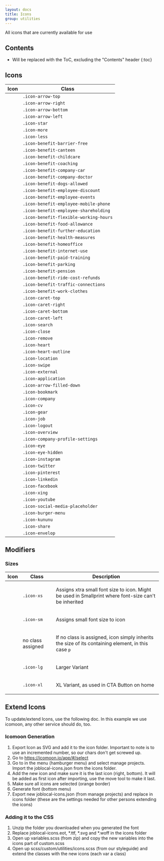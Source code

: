 ```yaml
---
layout: docs
title: Icons
group: utilities
---
```


All icons that are currently available for use

## Contents

* Will be replaced with the ToC, excluding the "Contents" header
{:toc}

## Icons

<table class="table">
  <thead>
    <tr>
      <th>Icon</th>
      <th>Class</th>
    </tr>
  </thead>
  <body>
    <tr>
      <td>
        <p class="icon-arrow-top"></p>
      </td>
      <td>
        <code>.icon-arrow-top</code>
      </td>
    </tr>
    <tr>
      <td>
        <p class="icon-arrow-right"></p>
      </td>
      <td>
        <code>.icon-arrow-right</code>
      </td>
    </tr>
    <tr>
      <td>
        <p class="icon-arrow-bottom"></p>
      </td>
      <td>
        <code>.icon-arrow-bottom</code>
      </td>
    </tr>
    <tr>
      <td>
        <p class="icon-arrow-left"></p>
      </td>
      <td>
        <code>.icon-arrow-left</code>
      </td>
    </tr>
    <tr>
      <td>
        <p class="icon-star"></p>
      </td>
      <td>
        <code>.icon-star</code>
      </td>
    </tr>
    <tr>
      <td>
        <p class="icon-more"></p>
      </td>
      <td>
        <code>.icon-more</code>
      </td>
    </tr>
    <tr>
      <td>
        <p class="icon-less"></p>
      </td>
      <td>
        <code>.icon-less</code>
      </td>
    </tr>
    <tr>
      <td>
        <p class="icon-benefit-barrier-free"></p>
      </td>
      <td>
        <code>.icon-benefit-barrier-free</code>
      </td>
    </tr>
    <tr>
      <td>
        <p class="icon-benefit-canteen"></p>
      </td>
      <td>
        <code>.icon-benefit-canteen</code>
      </td>
    </tr>
    <tr>
      <td>
        <p class="icon-benefit-childcare"></p>
      </td>
      <td>
        <code>.icon-benefit-childcare</code>
      </td>
    </tr>
    <tr>
      <td>
        <p class="icon-benefit-coaching"></p>
      </td>
      <td>
        <code>.icon-benefit-coaching</code>
      </td>
    </tr>
    <tr>
      <td>
        <p class="icon-benefit-company-car"></p>
      </td>
      <td>
        <code>.icon-benefit-company-car</code>
      </td>
    </tr>
    <tr>
      <td>
        <p class="icon-benefit-company-doctor"></p>
      </td>
      <td>
        <code>.icon-benefit-company-doctor</code>
      </td>
    </tr>
    <tr>
      <td>
        <p class="icon-benefit-dogs-allowed"></p>
      </td>
      <td>
        <code>.icon-benefit-dogs-allowed</code>
      </td>
    </tr>
    <tr>
      <td>
        <p class="icon-benefit-employee-discount"></p>
      </td>
      <td>
        <code>.icon-benefit-employee-discount</code>
      </td>
    </tr>
    <tr>
      <td>
        <p class="icon-benefit-employee-events"></p>
      </td>
      <td>
        <code>.icon-benefit-employee-events</code>
      </td>
    </tr>
    <tr>
      <td>
        <p class="icon-benefit-employee-mobile-phone"></p>
      </td>
      <td>
        <code>.icon-benefit-employee-mobile-phone</code>
      </td>
    </tr>
    <tr>
      <td>
        <p class="icon-benefit-employee-shareholding"></p>
      </td>
      <td>
        <code>.icon-benefit-employee-shareholding</code>
      </td>
    </tr>
    <tr>
      <td>
        <p class="icon-benefit-flexible-working-hours"></p>
      </td>
      <td>
        <code>.icon-benefit-flexible-working-hours</code>
      </td>
    </tr>
    <tr>
      <td>
        <p class="icon-benefit-food-allowance"></p>
      </td>
      <td>
        <code>.icon-benefit-food-allowance</code>
      </td>
    </tr>
    <tr>
      <td>
        <p class="icon-benefit-further-education"></p>
      </td>
      <td>
        <code>.icon-benefit-further-education</code>
      </td>
    </tr>
    <tr>
      <td>
        <p class="icon-benefit-health-measures"></p>
      </td>
      <td>
        <code>.icon-benefit-health-measures</code>
      </td>
    </tr>
    <tr>
      <td>
        <p class="icon-benefit-homeoffice"></p>
      </td>
      <td>
        <code>.icon-benefit-homeoffice</code>
      </td>
    </tr>
    <tr>
      <td>
        <p class="icon-benefit-internet-use"></p>
      </td>
      <td>
        <code>.icon-benefit-internet-use</code>
      </td>
    </tr>
    <tr>
      <td>
        <p class="icon-benefit-paid-training"></p>
      </td>
      <td>
        <code>.icon-benefit-paid-training</code>
      </td>
    </tr>
    <tr>
      <td>
        <p class="icon-benefit-parking"></p>
      </td>
      <td>
        <code>.icon-benefit-parking</code>
      </td>
    </tr>
    <tr>
      <td>
        <p class="icon-benefit-pension"></p>
      </td>
      <td>
        <code>.icon-benefit-pension</code>
      </td>
    </tr>
    <tr>
      <td>
        <p class="icon-benefit-ride-cost-refunds"></p>
      </td>
      <td>
        <code>.icon-benefit-ride-cost-refunds</code>
      </td>
    </tr>
    <tr>
      <td>
        <p class="icon-benefit-traffic-connections"></p>
      </td>
      <td>
        <code>.icon-benefit-traffic-connections</code>
      </td>
    </tr>
    <tr>
      <td>
        <p class="icon-benefit-work-clothes"></p>
      </td>
      <td>
        <code>.icon-benefit-work-clothes</code>
      </td>
    </tr>
    <tr>
      <td>
        <p class="icon-caret-top"></p>
      </td>
      <td>
        <code>.icon-caret-top</code>
      </td>
    </tr>
    <tr>
      <td>
        <p class="icon-caret-right"></p>
      </td>
      <td>
        <code>.icon-caret-right</code>
      </td>
    </tr>
    <tr>
      <td>
        <p class="icon-caret-bottom"></p>
      </td>
      <td>
        <code>.icon-caret-bottom</code>
      </td>
    </tr>
    <tr>
      <td>
        <p class="icon-caret-left"></p>
      </td>
      <td>
        <code>.icon-caret-left</code>
      </td>
    </tr>
    <tr>
      <td>
        <p class="icon-search"></p>
      </td>
      <td>
        <code>.icon-search</code>
      </td>
    </tr>
    <tr>
      <td>
        <p class="icon-close"></p>
      </td>
      <td>
        <code>.icon-close</code>
      </td>
    </tr>
    <tr>
      <td>
        <p class="icon-remove"></p>
      </td>
      <td>
        <code>.icon-remove</code>
      </td>
    </tr>
    <tr>
      <td>
        <p class="icon-heart"></p>
      </td>
      <td>
        <code>.icon-heart</code>
      </td>
    </tr>
    <tr>
      <td>
        <p class="icon-heart-outline"></p>
      </td>
      <td>
        <code>.icon-heart-outline</code>
      </td>
    </tr>
    <tr>
      <td>
        <p class="icon-location"></p>
      </td>
      <td>
        <code>.icon-location</code>
      </td>
    </tr>
    <tr>
      <td>
        <p class="icon-swipe"></p>
      </td>
      <td>
        <code>.icon-swipe</code>
      </td>
    </tr>
    <tr>
      <td>
        <p class="icon-external"></p>
      </td>
      <td>
        <code>.icon-external</code>
      </td>
    </tr>
    <tr>
      <td>
        <p class="icon-application"></p>
      </td>
      <td>
        <code>.icon-application</code>
      </td>
    </tr>
    <tr>
      <td>
        <p class="icon-arrow-filled-down"></p>
      </td>
      <td>
        <code>.icon-arrow-filled-down</code>
      </td>
    </tr>
    <tr>
      <td>
        <p class="icon-bookmark"></p>
      </td>
      <td>
        <code>.icon-bookmark</code>
      </td>
    </tr>
    <tr>
      <td>
        <p class="icon-company"></p>
      </td>
      <td>
        <code>.icon-company</code>
      </td>
    </tr>
    <tr>
      <td>
        <p class="icon-cv"></p>
      </td>
      <td>
        <code>.icon-cv</code>
      </td>
    </tr>
    <tr>
      <td>
        <p class="icon-gear"></p>
      </td>
      <td>
        <code>.icon-gear</code>
      </td>
    </tr>
    <tr>
      <td>
        <p class="icon-job"></p>
      </td>
      <td>
        <code>.icon-job</code>
      </td>
    </tr>
    <tr>
      <td>
        <p class="icon-logout"></p>
      </td>
      <td>
        <code>.icon-logout</code>
      </td>
    </tr>
    <tr>
      <td>
        <p class="icon-overview"></p>
      </td>
      <td>
        <code>.icon-overview</code>
      </td>
    </tr>
    <tr>
      <td>
        <p class="icon-company-profile-settings"></p>
      </td>
      <td>
        <code>.icon-company-profile-settings</code>
      </td>
    </tr>
    <tr>
      <td>
        <p class="icon-eye"></p>
      </td>
      <td>
        <code>.icon-eye</code>
      </td>
    </tr>
    <tr>
      <td>
        <p class="icon-eye-hidden"></p>
      </td>
      <td>
        <code>.icon-eye-hidden</code>
      </td>
    </tr>
    <tr>
      <td>
        <p class="icon-instagram"></p>
      </td>
      <td>
        <code>.icon-instagram</code>
      </td>
    </tr>
    <tr>
      <td>
        <p class="icon-twitter"></p>
      </td>
      <td>
        <code>.icon-twitter</code>
      </td>
    </tr>
    <tr>
      <td>
        <p class="icon-pinterest"></p>
      </td>
      <td>
        <code>.icon-pinterest</code>
      </td>
    </tr>
    <tr>
      <td>
        <p class="icon-linkedin"></p>
      </td>
      <td>
        <code>.icon-linkedin</code>
      </td>
    </tr>
    <tr>
      <td>
        <p class="icon-facebook"></p>
      </td>
      <td>
        <code>.icon-facebook</code>
      </td>
    </tr>
    <tr>
      <td>
        <p class="icon-xing"></p>
      </td>
      <td>
        <code>.icon-xing</code>
      </td>
    </tr>
    <tr>
      <td>
        <p class="icon-youtube"></p>
      </td>
      <td>
        <code>.icon-youtube</code>
      </td>
    </tr>
    <tr>
      <td>
        <p class="icon-social-media-placeholder"></p>
      </td>
      <td>
        <code>.icon-social-media-placeholder</code>
      </td>
    </tr>
    <tr>
      <td>
        <p class="icon-burger-menu"></p>
      </td>
      <td>
        <code>.icon-burger-menu</code>
      </td>
    </tr>
    <tr>
      <td>
        <p class="icon-kununu"></p>
      </td>
      <td>
        <code>.icon-kununu</code>
      </td>
    </tr>
    <tr>
      <td>
        <p class="icon-share"></p>
      </td>
      <td>
        <code>.icon-share</code>
      </td>
    </tr>
    <tr>
      <td>
        <p class="icon-envelop"></p>
      </td>
      <td>
        <code>.icon-envelop</code>
      </td>
    </tr>
  </body>
</table>

## Modifiers

### Sizes

<table class="table">
  <thead>
    <tr>
      <th>Icon</th>
      <th>Class</th>
      <th>Description</th>
    </tr>
  </thead>
  <body>
    <tr>
      <td>
        <p><span class="icon-arrow-top icon-xs"></span></p>
      </td>
      <td>
        <code>.icon-xs</code>
      </td>
      <td>
        <p>Assigns xtra small font size to icon. Might be used in Smallprint where font-size can't be inherited</p>
      </td>
    </tr>
    <tr>
      <td>
        <p><span class="icon-arrow-top icon-sm"></span></p>
      </td>
      <td>
        <code>.icon-sm</code>
      </td>
      <td>
        <p>Assigns small font size to icon</p>
      </td>
    </tr>
    <tr>
      <td>
        <p><span class="icon-arrow-top"></span></p>
      </td>
      <td>
        no class assigned
      </td>
      <td>
        <p>If no class is assigned, icon simply inherits the size of its containing element, in this case <code>p</code></p>
      </td>
    </tr>
    <tr>
      <td>
        <p><span class="icon-arrow-top icon-lg"></span></p>
      </td>
      <td>
        <code>.icon-lg</code>
      </td>
      <td>
        <p>Larger Variant</p>
      </td>
    </tr>
    <tr>
      <td>
        <p><span class="icon-arrow-top icon-xl"></span></p>
      </td>
      <td>
        <code>.icon-xl</code>
      </td>
      <td>
        <p>XL Variant, as used in CTA Button on home</p>
      </td>
    </tr>
  </body>
</table>

## Extend Icons

To update/extend Icons, use the following doc. In this example we use icomoon, any other service should do, too.

### Icomoon Generation

1. Export Icon as SVG and add it to the icon folder. Important to note is to use an incremented number, so our chars don't get screwed up.
2. Go to https://icomoon.io/app/#/select
3. Go to in the menu (hamburger menu) and select manage projects. Import the joblocal-icons.json from the icons folder.
4. Add the new icon and make sure it is the last icon (right, bottom). It will be added as first icon after importing, use the move tool to make it last.
5. Make sure all icons are selected (orange border)
6. Generate font (bottom menu)
7. Export new joblocal-icons.json (from manage projects) and replace in icons folder (these are the settings needed for other persons extending the icons)

### Adding it to the CSS

1. Unzip the folder you downloaded when you generated the font
2. Replace joblocal-icons.eot, *.ttf, *.svg and *.woff in the icons folder
3. Open up variables.scss (from zip) and copy the new variables into the icons part of custom.scss
4. Open up scss/custom/utilities/icons.scss (from our styleguide) and extend the classes with the new icons (each var a class)
